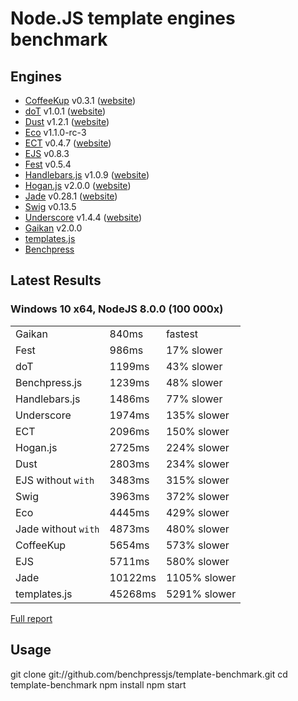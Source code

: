 # Node.JS template engines benchmark

## Engines

- [CoffeeKup](https://github.com/mauricemach/coffeekup) v0.3.1 ([website](http://coffeekup.org/))
- [doT](https://github.com/olado/doT) v1.0.1 ([website](http://olado.github.com/doT/))
- [Dust](https://github.com/linkedin/dustjs) v1.2.1 ([website](http://linkedin.github.com/dustjs/))
- [Eco](https://github.com/sstephenson/eco) v1.1.0-rc-3
- [ECT](https://github.com/baryshev/ect) v0.4.7 ([website](http://ectjs.com/))
- [EJS](https://github.com/visionmedia/ejs) v0.8.3
- [Fest](https://github.com/mailru/fest) v0.5.4
- [Handlebars.js](https://github.com/wycats/handlebars.js/) v1.0.9 ([website](http://handlebarsjs.com/))
- [Hogan.js](https://github.com/twitter/hogan.js) v2.0.0 ([website](http://twitter.github.com/hogan.js/))
- [Jade](https://github.com/visionmedia/jade) v0.28.1 ([website](http://jade-lang.com/))
- [Swig](https://github.com/paularmstrong/swig) v0.13.5
- [Underscore](https://github.com/documentcloud/underscore) v1.4.4 ([website](http://underscorejs.org/))
- [Gaikan](https://github.com/Deathspike/gaikan) v2.0.0
- [templates.js](https://github.com/benchpressjs/benchpressjs/tree/templates.js-legacy)
- [Benchpress](https://github.com/benchpressjs/benchpressjs)

## Latest Results

### Windows 10 x64, NodeJS 8.0.0 (100 000x)

|                      |         |           |
|----------------------|---------|-----------|
| Gaikan               |   840ms | fastest |
| Fest                 |   986ms | 17% slower |
| doT                  |  1199ms | 43% slower |
| Benchpress.js        |  1239ms | 48% slower |
| Handlebars.js        |  1486ms | 77% slower |
| Underscore           |  1974ms | 135% slower |
| ECT                  |  2096ms | 150% slower |
| Hogan.js             |  2725ms | 224% slower |
| Dust                 |  2803ms | 234% slower |
| EJS without `with`   |  3483ms | 315% slower |
| Swig                 |  3963ms | 372% slower |
| Eco                  |  4445ms | 429% slower |
| Jade without `with`  |  4873ms | 480% slower |
| CoffeeKup            |  5654ms | 573% slower |
| EJS                  |  5711ms | 580% slower |
| Jade                 | 10122ms | 1105% slower |
| templates.js         | 45268ms | 5291% slower |

[Full report](reports/report.win32.md)

## Usage

  git clone git://github.com/benchpressjs/template-benchmark.git
  cd template-benchmark
  npm install
  npm start
